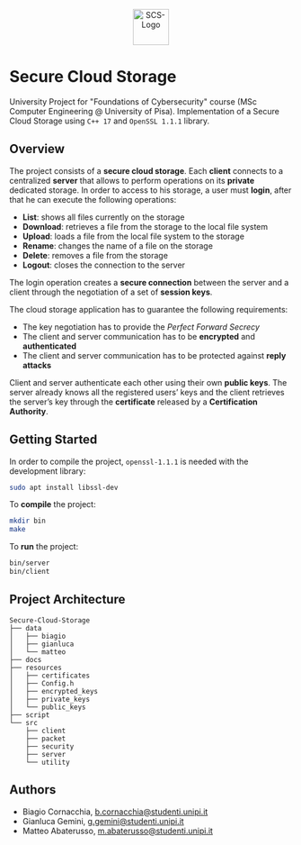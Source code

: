 <p align="center">
  <img src="https://cdn-icons-png.flaticon.com/512/3812/3812209.png" alt="SCS-Logo" height="64px"/>
</p>

# Secure Cloud Storage

University Project for "Foundations of Cybersecurity" course (MSc Computer Engineering @ University of Pisa). Implementation of a Secure Cloud Storage using `C++ 17` and `OpenSSL 1.1.1` library.

## Overview

The project consists of a **secure cloud storage**. Each **client** connects to a centralized **server** that allows to perform operations on its **private** dedicated storage. In order to access to his storage, a user must **login**, after that he can execute the following operations:

* **List**: shows all files currently on the storage
* **Download**: retrieves a file from the storage to the local file system
* **Upload**: loads a file from the local file system to the storage
* **Rename**: changes the name of a file on the storage
* **Delete**: removes a file from the storage
* **Logout**: closes the connection to the server

The login operation creates a **secure connection** between the server and a client through the negotiation of a set of **session keys**.

The cloud storage application has to guarantee the following requirements:

* The key negotiation has to provide the *Perfect Forward Secrecy*
* The client and server communication has to be **encrypted** and **authenticated**
* The client and server communication has to be protected against **reply attacks**

Client and server authenticate each other using their own **public keys**. The server already knows all the registered users’ keys and the client retrieves the server’s key through the **certificate** released by a **Certification Authority**.

## Getting Started

In order to compile the project, `openssl-1.1.1` is needed with the development library:

```bash
sudo apt install libssl-dev 
```

To **compile** the project:

```bash
mkdir bin
make
```

To **run** the project:

```bash
bin/server
bin/client
```

## Project Architecture

```
Secure-Cloud-Storage
├── data
│   ├── biagio
│   ├── gianluca
│   └── matteo
├── docs
├── resources
│   ├── certificates
│   ├── Config.h
│   ├── encrypted_keys
│   ├── private_keys
│   └── public_keys
├── script
└── src
    ├── client
    ├── packet
    ├── security
    ├── server
    └── utility
```

## Authors

* Biagio Cornacchia, b.cornacchia@studenti.unipi.it
* Gianluca Gemini, g.gemini@studenti.unipi.it
* Matteo Abaterusso, m.abaterusso@studenti.unipi.it
